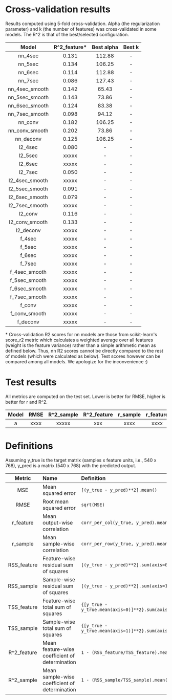 # Cross-validation results
Results computed using 5-fold cross-validation.
Alpha (the regularization parameter) and k (the number of features) was cross-validated in some models. The R^2 is that of the best/selected configuration.

| Model			| R^2_feature*	| Best alpha| Best k	| 
|:-------------:|:-------------:|:---------:|:---------:|
| nn_4sec		| 0.131			| 112.88	| -			|
| nn_5sec		| 0.134			| 106.25	| -			|
| nn_6sec		| 0.114			| 112.88	| -			|
| nn_7sec		| 0.086			| 127.43	| -			|
| nn_4sec_smooth| 0.142			| 65.43		| -			|
| nn_5sec_smooth| 0.143			| 73.86		| -			|
| nn_6sec_smooth| 0.124			| 83.38		| -			|
| nn_7sec_smooth| 0.098			| 94.12		| -			|
| nn_conv		| 0.182			| 106.25	| -			|
| nn_conv_smooth| 0.202			| 73.86		| -			|
| nn_deconv		| 0.125			| 106.25	| -			|
| l2_4sec		| 0.080			| -			| -			|
| l2_5sec		| xxxxx			| -			| -			|
| l2_6sec		| xxxxx			| -			| -			|
| l2_7sec		| 0.050			| -			| -			|
| l2_4sec_smooth| xxxxx			| -			| -			|
| l2_5sec_smooth| 0.091			| -			| -			|
| l2_6sec_smooth| 0.079			| -			| -			|
| l2_7sec_smooth| xxxxx			| -			| -			|
| l2_conv		| 0.116			| -			| -			|
| l2_conv_smooth| 0.133			| -			| -			|
| l2_deconv		| xxxxx			| -			| -			|
| f_4sec		| xxxxx			| -			| -			|
| f_5sec		| xxxxx			| -			| -			|
| f_6sec		| xxxxx			| -			| -			|
| f_7sec		| xxxxx			| -			| -			|
| f_4sec_smooth	| xxxxx			| -			| -			|
| f_5sec_smooth	| xxxxx			| -			| -			|
| f_6sec_smooth	| xxxxx			| -			| -			|
| f_7sec_smooth	| xxxxx			| -			| -			|
| f_conv		| xxxxx			| -			| -			|
| f_conv_smooth	| xxxxx			| -			| -			|
| f_deconv		| xxxxx			| -			| -			|

\* Cross-validation R2 scores for nn models are those from scikit-learn's score_r2 metric which calculates a weighted average over all features (weight is the feature variance) rather than a simple arithmetic mean as defined below. Thus, nn R2 scores cannot be directly compared to the rest of models (which were calculated as below). Test scores however can be compared among all models. We apologize for the inconvenience :)

# Test results
All metrics are computed on the test set.
Lower is better for RMSE, higher is better for r and R^2.

| Model	| RMSE	| R^2_sample	| R^2_feature	| r_sample	| r_feature	| 
|:-----:|:-----:|:-------------:|:-------------:|:---------:|:---------:|
| a		| xxxx	| xxxxx			| xxx			| xxxx		| xxxx		|

# Definitions
Assuming y_true is the target matrix (samples x feature units, i.e., 540 x 768),
y_pred is a matrix (540 x 768) with the predicted output.

|	Metric		|				Name			|		 	Definition		|
|:-------------:|:------------------------------|:--------------------------|
| MSE			| Mean squared error			| `[(y_true - y_pred)**2].mean()`		|
| RMSE			| Root mean squared error 		| `sqrt(MSE)`							|
| r_feature		| Mean output-wise correlation	| `corr_per_col(y_true, y_pred).mean()`	|
| r_sample		| Mean sample-wise correlation	| `corr_per_row(y_true, y_pred).mean()`	|
| RSS_feature	| Feature-wise residual sum of squares	| `[(y_true - y_pred)**2].sum(axis=0)`					|
| RSS_sample	| Sample-wise residual sum of squares	| `[(y_true - y_pred)**2].sum(axis=1)`					|
| TSS_feature	| Feature-wise total sum of squares		| `{[y_true - y_true.mean(axis=0)]**2}.sum(axis=0)`		|
| TSS_sample	| Sample-wise total sum of squares		| `{[y_true - y_true.mean(axis=1)]**2}.sum(axis=1)`		|
| R^2_feature	| Mean feature-wise coefficient of determination	| `1 - (RSS_feature/TSS_feature).mean()`	|
| R^2_sample	| Mean sample-wise coefficient of determination		| `1 - (RSS_sample/TSS_sample).mean()`		|
